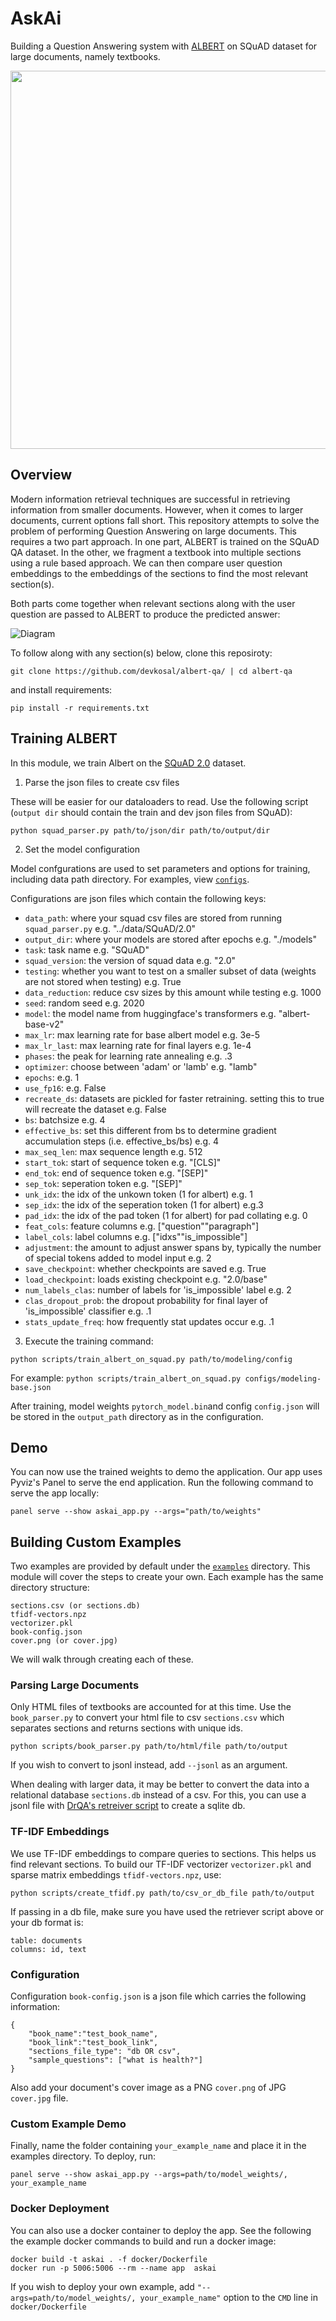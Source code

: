 # AskAi
Building a Question Answering system with [ALBERT](https://ai.googleblog.com/2019/12/albert-lite-bert-for-self-supervised.html) on SQuAD dataset for large documents, namely textbooks.

<p align="center">
  <a href="#" ><img width="512" height="605" src="https://github.com/devkosal/askai/raw/master/resources/demo.gif"> </img></a>
</p>

## Overview
Modern information retrieval techniques are successful in retrieving information from smaller documents. However, when it comes to larger documents, current options fall short. This repository attempts to solve the problem of performing Question Answering on large documents. This requires a two part approach. In one part, ALBERT is trained on the SQuAD QA dataset. In the other, we fragment a textbook into multiple sections using a rule based approach. We can then compare user question embeddings to the embeddings of the sections to find the most relevant section(s). 

Both parts come together when relevant sections along with the user question are passed to ALBERT to produce the predicted answer:

![Diagram](resources/diagram.png)

To follow along with any section(s) below, clone this reposiroty:

```git clone https://github.com/devkosal/albert-qa/ | cd albert-qa```

and install requirements:

```pip install -r requirements.txt```



## Training ALBERT

In this module, we train Albert on the [SQuAD 2.0](https://rajpurkar.github.io/SQuAD-explorer/) dataset.

1. Parse the json files to create csv files 

These will be easier for our dataloaders to read. Use the following script (`output dir` should contain the train and dev json files from SQuAD):

`python squad_parser.py path/to/json/dir path/to/output/dir`


2. Set the model configuration

Model confgurations are used to set parameters and options for training, including data path directory. For examples, view [`configs`](https://github.com/devkosal/askai/tree/master/configs).

Configurations are json files which contain the following keys:
- `data_path`: where your squad csv files are stored from running `squad_parser.py` e.g. "../data/SQuAD/2.0"
- `output_dir`: where your models are stored after epochs e.g. "./models"
- `task`: task name e.g. "SQuAD"
- `squad_version`: the version of squad data e.g. "2.0"
- `testing`: whether you want to test on a smaller subset of data (weights are not stored when testing) e.g. True
- `data_reduction`: reduce csv sizes by this amount while testing e.g. 1000 
- `seed`: random seed e.g. 2020
- `model`: the model name from huggingface's transformers e.g. "albert-base-v2"
- `max_lr`: max learning rate for base albert model e.g. 3e-5
- `max_lr_last`: max learning rate for final layers e.g. 1e-4
- `phases`: the peak for learning rate annealing e.g. .3
- `optimizer`: choose between 'adam' or 'lamb' e.g. "lamb" 
- `epochs`: e.g. 1
- `use_fp16`: e.g. False
- `recreate_ds`: datasets are pickled for faster retraining. setting this to true will recreate the dataset e.g. False
- `bs`: batchsize e.g. 4
- `effective_bs`: set this different from bs to determine gradient accumulation steps (i.e. effective_bs/bs) e.g. 4 
- `max_seq_len`: max sequence length e.g. 512
- `start_tok`: start of sequence token e.g. "[CLS]"
- `end_tok`: end of sequence token e.g. "[SEP]"
- `sep_tok`: seperation token e.g. "[SEP]"
- `unk_idx`: the idx of the unkown token (1 for albert) e.g. 1
- `sep_idx`: the idx of the seperation token (1 for albert) e.g.3
- `pad_idx`: the idx of the pad token (1 for albert) for pad collating e.g. 0
- `feat_cols`: feature columns e.g. ["question""paragraph"]
- `label_cols`: label columns e.g. ["idxs""is_impossible"]
- `adjustment`: the amount to adjust answer spans by, typically the number of special tokens added to model input e.g. 2
- `save_checkpoint`: whether checkpoints are saved e.g. True
- `load_checkpoint`: loads existing checkpoint e.g. "2.0/base"
- `num_labels_clas`: number of labels for 'is_impossible' label e.g. 2
- `clas_dropout_prob`: the dropout probability for final layer of 'is_impossible' classifier e.g. .1 
- `stats_update_freq`: how frequently stat updates occur e.g. .1

3. Execute the training command:

`python scripts/train_albert_on_squad.py path/to/modeling/config`

For example: `python scripts/train_albert_on_squad.py configs/modeling-base.json`

After training, model weights ```pytorch_model.bin```and config ```config.json``` will be stored in the `output_path` directory as in the configuration.

## Demo

You can now use the trained weights to demo the application. Our app uses Pyviz's Panel to serve the end application. Run the following command to serve the app locally:

```panel serve --show askai_app.py --args="path/to/weights"```

## Building Custom Examples

Two examples are provided by default under the [`examples`](examples) directory. This module will cover the steps to create your own. Each example has the same directory structure:

```
sections.csv (or sections.db)
tfidf-vectors.npz
vectorizer.pkl
book-config.json
cover.png (or cover.jpg)
```

We will walk through creating each of these.

### Parsing Large Documents

Only HTML files of textbooks are accounted for at this time. Use the ```book_parser.py``` to convert your html file to csv `sections.csv` which separates sections and returns sections with unique ids.  

`python scripts/book_parser.py path/to/html/file path/to/output`

If you wish to convert to jsonl instead, add `--jsonl` as an argument.

When dealing with larger data, it may be better to convert the data into a relational database `sections.db` instead of a csv. For this, you can use a jsonl file with [DrQA's retreiver script](https://github.com/facebookresearch/DrQA/tree/master/scripts/retriever#storing-the-documents) to create a sqlite db.

### TF-IDF Embeddings 

We use TF-IDF embeddings to compare queries to sections. This helps us find relevant sections. To build our TF-IDF vectorizer `vectorizer.pkl` and sparse matrix embeddings `tfidf-vectors.npz`, use:

`python scripts/create_tfidf.py path/to/csv_or_db_file path/to/output`

If passing in a db file, make sure you have used the retriever script above or your db format is:

```
table: documents
columns: id, text
```

### Configuration

Configuration `book-config.json` is a json file which carries the following information:

```
{
    "book_name":"test_book_name",
    "book_link":"test_book_link",
    "sections_file_type": "db OR csv",
    "sample_questions": ["what is health?"]
}
```
Also add your document's cover image as a PNG `cover.png` of JPG `cover.jpg` file. 

### Custom Example Demo

Finally, name the folder containing `your_example_name` and place it in the examples directory. To deploy, run:

`panel serve --show askai_app.py --args=path/to/model_weights/, your_example_name`

### Docker Deployment

You can also use a docker container to deploy the app. See the following the example docker commands to build and run a docker image:

```
docker build -t askai . -f docker/Dockerfile 
docker run -p 5006:5006 --rm --name app  askai 

```

If you wish to deploy your own example, add `"--args=path/to/model_weights/, your_example_name"` option to the `CMD` line in `docker/Dockerfile`
